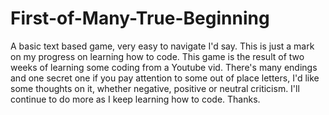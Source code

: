 # First-of-Many-True-Beginning
A basic text based game, very easy to navigate I'd say. This is just a mark on my progress on learning how to code.
This game is the result of two weeks of learning some coding from a Youtube vid. There's many endings and one secret one if you pay attention to some out of place letters,
I'd like some thoughts on it, whether negative, positive or neutral criticism. I'll continue to do more as I keep learning how to code.
Thanks.
